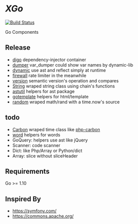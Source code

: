 # *XGo*

[![Build Status](https://travis-ci.org/Kretech/xgo.svg?branch=master)](https://travis-ci.org/Kretech/xgo)

Go Components

## Release

- [digo](https://github.com/Kretech/xgo/tree/master/digo) dependency-injector container
- [dumper](https://github.com/Kretech/xgo/tree/master/dump) var_dumper could show var names by dynamic-lib
- [dynamic](https://github.com/Kretech/xgo/tree/master/dynamic) use ast and reflect simply at runtime
- [firewall](https://github.com/Kretech/xgo/tree/master/firewall) rate limiter in the meanwhile
- [version](https://github.com/Kretech/xgo/tree/master/version) semantic version's operation and compares
- [String](https://github.com/Kretech/xgo/blob/master/string/string.go) wraped string class using chain's functions
- [astutil](https://github.com/Kretech/xgo/tree/master/astutil) helpers for ast package
- [gotemplate](https://github.com/Kretech/xgo/tree/master/gotemplate) helpers for html/template
- [random](https://github.com/Kretech/xgo/tree/master/random) wraped math/rand with a time.now's source

## todo

- [Carbon](https://github.com/Kretech/xgo/tree/master/date/carbon) wraped time class like [php-carbon](https://carbon.nesbot.com/)
- [word](https://github.com/Kretech/xgo/tree/master/word) helpers for words
- GoQuery: helpers use ast like jQuery
- Scanner: code scanner
- Dict: like Php/Array or Python/dict
- Array: slice without sliceHeader

## Requirements

Go >= 1.10

## Inspired By

- https://symfony.com/
- https://commons.apache.org/

